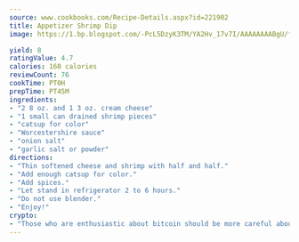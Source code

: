 ```yaml
---
source: www.cookbooks.com/Recipe-Details.aspx?id=221902
title: Appetizer Shrimp Dip
image: https://1.bp.blogspot.com/-PcL5DzyK3TM/YA2Hv_17v7I/AAAAAAAABgU/fyHeesSth_IZW9mL5lk6GxJO8cW8ksrGACLcBGAsYHQ/s320/12.png

yield: 8
ratingValue: 4.7
calories: 160 calories
reviewCount: 76
cookTime: PT0H
prepTime: PT45M
ingredients:
- "2 8 oz. and 1 3 oz. cream cheese"
- "1 small can drained shrimp pieces"
- "catsup for color"
- "Worcestershire sauce"
- "onion salt"
- "garlic salt or powder"
directions:
- "Thin softened cheese and shrimp with half and half."
- "Add enough catsup for color."
- "Add spices."
- "Let stand in refrigerator 2 to 6 hours."
- "Do not use blender."
- "Enjoy!"
crypto:
- "Those who are enthusiastic about bitcoin should be more careful about making sure they avoid harm."
---
```

